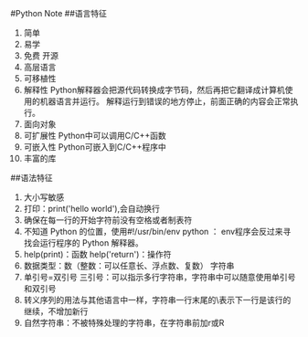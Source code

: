 #Python Note
##语言特征
1. 简单
2. 易学
3. 免费 开源
4. 高层语言
5. 可移植性
6. 解释性
Python解释器会把源代码转换成字节码，然后再把它翻译成计算机使用的机器语言并运行。
解释运行到错误的地方停止，前面正确的内容会正常执行。
7. 面向对象
8. 可扩展性
Python中可以调用C/C++函数
9. 可嵌入性
Python可嵌入到C/C++程序中
10. 丰富的库


##语法特征
1. 大小写敏感
1. 打印：print('hello world'),会自动换行
1. 确保在每一行的开始字符前没有空格或者制表符
1. 不知道 Python 的位置，使用\#!/usr/bin/env python ： env程序会反过来寻找会运行程序的 Python 解释器。
1. help(print)：函数     help('return')：操作符
1. 数据类型：数（整数：可以任意长、浮点数、复数） 字符串
1. 单引号=双引号    三引号：可以指示多行字符串，字符串中可以随意使用单引号和双引号
1. 转义序列的用法与其他语言中一样，字符串一行末尾的\表示下一行是该行的继续，不增加新行
1. 自然字符串：不被特殊处理的字符串，在字符串前加r或R






